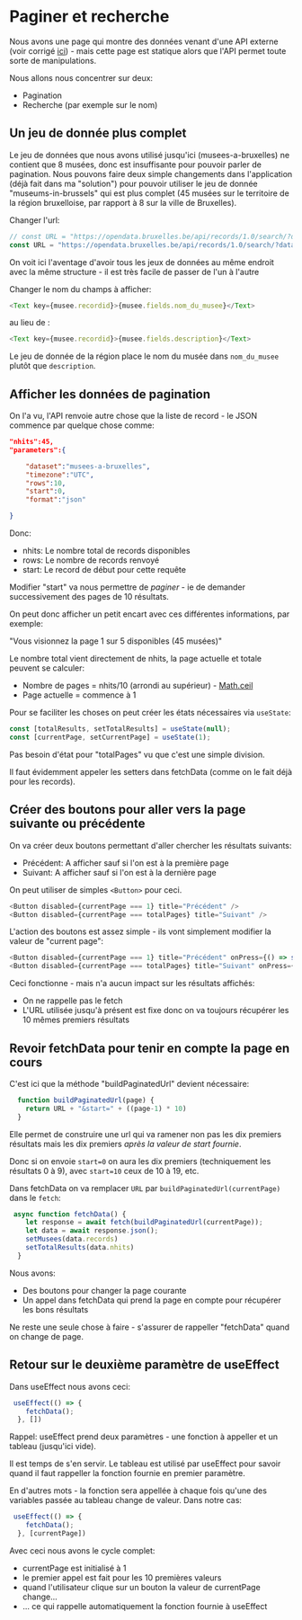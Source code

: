 # Paginer et recherche

Nous avons une page qui montre des données venant d'une API externe (voir corrigé [ici](https://github.com/vanakenm/blindcode-api-musees)) - mais cette page est statique alors que l'API permet toute sorte de manipulations.

Nous allons nous concentrer sur deux:

- Pagination
- Recherche (par exemple sur le nom)

## Un jeu de donnée plus complet

Le jeu de données que nous avons utilisé jusqu'ici (musees-a-bruxelles) ne contient que 8 musées, donc est insuffisante pour pouvoir parler de pagination. Nous pouvons faire deux simple changements dans l'application (déjà fait dans ma "solution") pour pouvoir utiliser le jeu de donnée "museums-in-brussels" qui est plus complet (45 musées sur le territoire de la région bruxelloise, par rapport à 8 sur la ville de Bruxelles).

Changer l'url:

```JavaScript
// const URL = "https://opendata.bruxelles.be/api/records/1.0/search/?dataset=musees-a-bruxelles&q="
const URL = "https://opendata.bruxelles.be/api/records/1.0/search/?dataset=museums-in-brussels&q="
```

On voit ici l'aventage d'avoir tous les jeux de données au même endroit avec la même structure - il est très facile de passer de l'un à l'autre

Changer le nom du champs à afficher:

```JavaScript
<Text key={musee.recordid}>{musee.fields.nom_du_musee}</Text>
```

au lieu de :

```JavaScript
<Text key={musee.recordid}>{musee.fields.description}</Text>
```

Le jeu de donnée de la région place le nom du musée dans `nom_du_musee` plutôt que `description`.

## Afficher les données de pagination

On l'a vu, l'API renvoie autre chose que la liste de record - le JSON commence par quelque chose comme:

```Json
"nhits":45,
"parameters":{

    "dataset":"musees-a-bruxelles",
    "timezone":"UTC",
    "rows":10,
    "start":0,
    "format":"json"

}
```

Donc: 

- nhits: Le nombre total de records disponibles
- rows: Le nombre de records renvoyé
- start: Le record de début pour cette requête

Modifier "start" va nous permettre de *paginer* - ie de demander successivement des pages de 10 résultats.

On peut donc afficher un petit encart avec ces différentes informations, par exemple:

"Vous visionnez la page 1 sur 5 disponibles (45 musées)"

Le nombre total vient directement de nhits, la page actuelle et totale peuvent se calculer:

- Nombre de pages = nhits/10 (arrondi au supérieur) - [Math.ceil](https://developer.mozilla.org/en-US/docs/Web/JavaScript/Reference/Global_Objects/Math/ceil)
- Page actuelle = commence à 1

Pour se faciliter les choses on peut créer les états nécessaires via `useState`:

```JavaScript
const [totalResults, setTotalResults] = useState(null);
const [currentPage, setCurrentPage] = useState(1);
```

Pas besoin d'état pour "totalPages" vu que c'est une simple division.

Il faut évidemment appeler les setters dans fetchData (comme on le fait déjà pour les records).

## Créer des boutons pour aller vers la page suivante ou précédente

On va créer deux boutons permettant d'aller chercher les résultats suivants:

- Précédent: A afficher sauf si l'on est à la première page
- Suivant: A afficher sauf si l'on est à la dernière page

On peut utiliser de simples `<Button>` pour ceci.

```JavaScript
<Button disabled={currentPage === 1} title="Précédent" />
<Button disabled={currentPage === totalPages} title="Suivant" />
```

L'action des boutons est assez simple - ils vont simplement modifier la valeur de "current page":

```JavaScript
<Button disabled={currentPage === 1} title="Précédent" onPress={() => setCurrentPage(currentPage - 1 )}/>
<Button disabled={currentPage === totalPages} title="Suivant" onPress={() => setCurrentPage(currentPage + 1 )}/>
```

Ceci fonctionne - mais n'a aucun impact sur les résultats affichés:

- On ne rappelle pas le fetch
- L'URL utilisée jusqu'à présent est fixe donc on va toujours récupérer les 10 mêmes premiers résultats

## Revoir fetchData pour tenir en compte la page en cours

C'est ici que la méthode "buildPaginatedUrl" devient nécessaire:

```JavaScript
  function buildPaginatedUrl(page) {
    return URL + "&start=" + ((page-1) * 10)
  }
```

Elle permet de construire une url qui va ramener non pas les dix premiers résultats mais les dix premiers *après la valeur de start fournie*.

Donc si on envoie `start=0` on aura les dix premiers (techniquement les résultats 0 à 9), avec `start=10` ceux de 10 à 19, etc.

Dans fetchData on va remplacer `URL` par `buildPaginatedUrl(currentPage)` dans le `fetch`:

```JavaScript
 async function fetchData() {
    let response = await fetch(buildPaginatedUrl(currentPage));
    let data = await response.json();
    setMusees(data.records)
    setTotalResults(data.nhits)
  }
```

Nous avons:

- Des boutons pour changer la page courante
- Un appel dans fetchData qui prend la page en compte pour récupérer les bons résultats

Ne reste une seule chose à faire - s'assurer de rappeller "fetchData" quand on change de page.

## Retour sur le deuxième paramètre de useEffect

Dans useEffect nous avons ceci:

```JavaScript
 useEffect(() => {
    fetchData();
  }, [])
```

Rappel: useEffect prend deux paramètres - une fonction à appeller et un tableau (jusqu'ici vide).

Il est temps de s'en servir. Le tableau est utilisé par useEffect pour savoir quand il faut rappeller la fonction fournie en premier paramètre.

En d'autres mots - la fonction sera appellée à chaque fois qu'une des variables passée au tableau change de valeur. Dans notre cas:

```JavaScript
 useEffect(() => {
    fetchData();
  }, [currentPage])
```

Avec ceci nous avons le cycle complet:

- currentPage est initialisé à 1
- le premier appel est fait pour les 10 premières valeurs
- quand l'utilisateur clique sur un bouton la valeur de currentPage change...
- ... ce qui rappelle automatiquement la fonction fournie à useEffect

